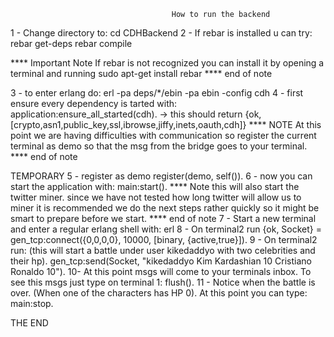                                         How to run the backend

1 - Change directory to:
    cd CDHBackend
2 - If rebar is installed u can try:
    rebar get-deps
    rebar compile
    
**** Important Note
If rebar is not recognized you can install it by opening a terminal and running
sudo apt-get install rebar
**** end of note
    
3 - to enter erlang do:
    erl -pa deps/*/ebin -pa ebin -config cdh
4 - first ensure every dependency is tarted with:
    application:ensure_all_started(cdh).
        -> this should return {ok,[crypto,asn1,public_key,ssl,ibrowse,jiffy,inets,oauth,cdh]}
**** NOTE
At this point we are having difficulties with communication so register the current terminal as demo so that 
the msg from the bridge goes to your terminal.
**** end of note

TEMPORARY
5 - register as demo
    register(demo, self()).
6 - now you can start the application with:
    main:start().
    **** Note
    this will also start the twitter miner. since we have not tested how long twitter will allow us to miner
    it is recommended we do the next steps rather quickly so it might be smart to prepare before we start.
    **** end of note
7 - Start a new terminal and enter a regular erlang shell with:
    erl
8 - On terminal2 run 
    {ok, Socket} = gen_tcp:connect({0,0,0,0}, 10000, [binary, {active,true}]).
9 - On terminal2 run: (this will start a battle under user kikedaddyo with two celebrities and their hp).
    gen_tcp:send(Socket, "kikedaddyo Kim Kardashian 10 Cristiano Ronaldo 10").
10- At this point msgs will come to your terminals inbox. To see this msgs just type on terminal 1:
    flush().
11 - Notice when the battle is over. (When one of the characters has HP 0). At this point you can type:
    main:stop.

THE END
    
    